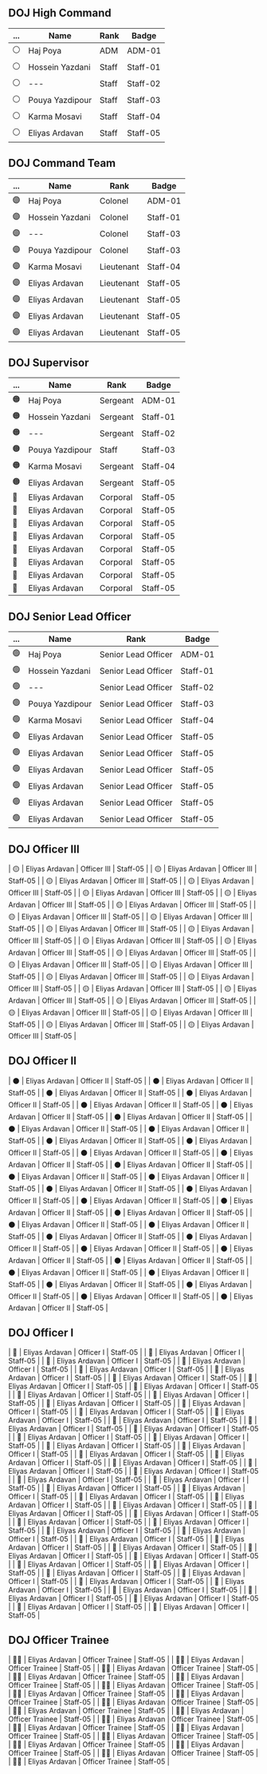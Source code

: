

DOJ High Command
--- 

| ... | Name | Rank | Badge |
| ----------- | ----------- |  ----------- |  ----------- |
| ⚪ | Haj Poya | ADM | ADM-01 |
| ⚪ | Hossein Yazdani | Staff | Staff-01 |
| ⚪ | --- | Staff | Staff-02 |
| ⚪ | Pouya Yazdipour | Staff | Staff-03 |
| ⚪ | Karma Mosavi | Staff | Staff-04 |
| ⚪ | Eliyas Ardavan | Staff | Staff-05 |


DOJ Command Team
--- 

| ... | Name | Rank | Badge |
| ----------- | ----------- |  ----------- |  ----------- |
| 🟣 | Haj Poya | Colonel | ADM-01 |
| 🟣 | Hossein Yazdani | Colonel | Staff-01 |
| 🟣 | --- | Colonel | Staff-03 |
| 🟣 | Pouya Yazdipour | Colonel | Staff-03 |
| 🟣 | Karma Mosavi | Lieutenant | Staff-04 |
| 🟣 | Eliyas Ardavan | Lieutenant | Staff-05 |
| 🟣 | Eliyas Ardavan | Lieutenant | Staff-05 |
| 🟣 | Eliyas Ardavan | Lieutenant | Staff-05 |
| 🟣 | Eliyas Ardavan | Lieutenant | Staff-05 |



DOJ Supervisor
--- 

| ... | Name | Rank | Badge |
| ----------- | ----------- |  ----------- |  ----------- |
| 🟠 | Haj Poya | Sergeant | ADM-01 |
| 🟠 | Hossein Yazdani | Sergeant | Staff-01 |
| 🟠 | --- | Sergeant | Staff-02 |
| 🟠 | Pouya Yazdipour | Staff | Staff-03 |
| 🟠 | Karma Mosavi | Sergeant | Staff-04 |
| 🟠 | Eliyas Ardavan | Sergeant | Staff-05 |
| 🔵 | Eliyas Ardavan | Corporal | Staff-05 |
| 🔵 | Eliyas Ardavan | Corporal | Staff-05 |
| 🔵 | Eliyas Ardavan | Corporal | Staff-05 |
| 🔵 | Eliyas Ardavan | Corporal | Staff-05 |
| 🔵 | Eliyas Ardavan | Corporal | Staff-05 |
| 🔵 | Eliyas Ardavan | Corporal | Staff-05 |
| 🔵 | Eliyas Ardavan | Corporal | Staff-05 |
| 🔵 | Eliyas Ardavan | Corporal | Staff-05 |


DOJ Senior Lead Officer
--- 

| ... | Name | Rank | Badge |
| ----------- | ----------- |  ----------- |  ----------- |
| 🟢 | Haj Poya | Senior Lead Officer | ADM-01 |
| 🟢 | Hossein Yazdani | Senior Lead Officer | Staff-01 |
| 🟢 | --- | Senior Lead Officer | Staff-02 |
| 🟢 | Pouya Yazdipour | Senior Lead Officer | Staff-03 |
| 🟢 | Karma Mosavi | Senior Lead Officer | Staff-04 |
| 🟢 | Eliyas Ardavan | Senior Lead Officer | Staff-05 |
| 🟢 | Eliyas Ardavan | Senior Lead Officer | Staff-05 |
| 🟢 | Eliyas Ardavan | Senior Lead Officer | Staff-05 |
| 🟢 | Eliyas Ardavan | Senior Lead Officer | Staff-05 |
| 🟢 | Eliyas Ardavan | Senior Lead Officer | Staff-05 |
| 🟢 | Eliyas Ardavan | Senior Lead Officer | Staff-05 |


DOJ Officer III
--- 

| 🟡 | Eliyas Ardavan | Officer III | Staff-05 |
| 🟡 | Eliyas Ardavan | Officer III | Staff-05 |
| 🟡 | Eliyas Ardavan | Officer III | Staff-05 |
| 🟡 | Eliyas Ardavan | Officer III | Staff-05 |
| 🟡 | Eliyas Ardavan | Officer III | Staff-05 |
| 🟡 | Eliyas Ardavan | Officer III | Staff-05 |
| 🟡 | Eliyas Ardavan | Officer III | Staff-05 |
| 🟡 | Eliyas Ardavan | Officer III | Staff-05 |
| 🟡 | Eliyas Ardavan | Officer III | Staff-05 |
| 🟡 | Eliyas Ardavan | Officer III | Staff-05 |
| 🟡 | Eliyas Ardavan | Officer III | Staff-05 |
| 🟡 | Eliyas Ardavan | Officer III | Staff-05 |
| 🟡 | Eliyas Ardavan | Officer III | Staff-05 |
| 🟡 | Eliyas Ardavan | Officer III | Staff-05 |
| 🟡 | Eliyas Ardavan | Officer III | Staff-05 |
| 🟡 | Eliyas Ardavan | Officer III | Staff-05 |
| 🟡 | Eliyas Ardavan | Officer III | Staff-05 |
| 🟡 | Eliyas Ardavan | Officer III | Staff-05 |
| 🟡 | Eliyas Ardavan | Officer III | Staff-05 |
| 🟡 | Eliyas Ardavan | Officer III | Staff-05 |
| 🟡 | Eliyas Ardavan | Officer III | Staff-05 |
| 🟡 | Eliyas Ardavan | Officer III | Staff-05 |
| 🟡 | Eliyas Ardavan | Officer III | Staff-05 |
| 🟡 | Eliyas Ardavan | Officer III | Staff-05 |
| 🟡 | Eliyas Ardavan | Officer III | Staff-05 |


DOJ Officer II
--- 

| ⚫ | Eliyas Ardavan | Officer II | Staff-05 |
| ⚫ | Eliyas Ardavan | Officer II | Staff-05 |
| ⚫ | Eliyas Ardavan | Officer II | Staff-05 |
| ⚫ | Eliyas Ardavan | Officer II | Staff-05 |
| ⚫ | Eliyas Ardavan | Officer II | Staff-05 |
| ⚫ | Eliyas Ardavan | Officer II | Staff-05 |
| ⚫ | Eliyas Ardavan | Officer II | Staff-05 |
| ⚫ | Eliyas Ardavan | Officer II | Staff-05 |
| ⚫ | Eliyas Ardavan | Officer II | Staff-05 |
| ⚫ | Eliyas Ardavan | Officer II | Staff-05 |
| ⚫ | Eliyas Ardavan | Officer II | Staff-05 |
| ⚫ | Eliyas Ardavan | Officer II | Staff-05 |
| ⚫ | Eliyas Ardavan | Officer II | Staff-05 |
| ⚫ | Eliyas Ardavan | Officer II | Staff-05 |
| ⚫ | Eliyas Ardavan | Officer II | Staff-05 |
| ⚫ | Eliyas Ardavan | Officer II | Staff-05 |
| ⚫ | Eliyas Ardavan | Officer II | Staff-05 |
| ⚫ | Eliyas Ardavan | Officer II | Staff-05 |
| ⚫ | Eliyas Ardavan | Officer II | Staff-05 |
| ⚫ | Eliyas Ardavan | Officer II | Staff-05 |
| ⚫ | Eliyas Ardavan | Officer II | Staff-05 |
| ⚫ | Eliyas Ardavan | Officer II | Staff-05 |
| ⚫ | Eliyas Ardavan | Officer II | Staff-05 |
| ⚫ | Eliyas Ardavan | Officer II | Staff-05 |
| ⚫ | Eliyas Ardavan | Officer II | Staff-05 |
| ⚫ | Eliyas Ardavan | Officer II | Staff-05 |
| ⚫ | Eliyas Ardavan | Officer II | Staff-05 |
| ⚫ | Eliyas Ardavan | Officer II | Staff-05 |
| ⚫ | Eliyas Ardavan | Officer II | Staff-05 |
| ⚫ | Eliyas Ardavan | Officer II | Staff-05 |
| ⚫ | Eliyas Ardavan | Officer II | Staff-05 |
| ⚫ | Eliyas Ardavan | Officer II | Staff-05 |
| ⚫ | Eliyas Ardavan | Officer II | Staff-05 |
| ⚫ | Eliyas Ardavan | Officer II | Staff-05 |


DOJ Officer I
--- 

| 🔴 | Eliyas Ardavan | Officer I | Staff-05 |
| 🔴 | Eliyas Ardavan | Officer I | Staff-05 |
| 🔴 | Eliyas Ardavan | Officer I | Staff-05 |
| 🔴 | Eliyas Ardavan | Officer I | Staff-05 |
| 🔴 | Eliyas Ardavan | Officer I | Staff-05 |
| 🔴 | Eliyas Ardavan | Officer I | Staff-05 |
| 🔴 | Eliyas Ardavan | Officer I | Staff-05 |
| 🔴 | Eliyas Ardavan | Officer I | Staff-05 |
| 🔴 | Eliyas Ardavan | Officer I | Staff-05 |
| 🔴 | Eliyas Ardavan | Officer I | Staff-05 |
| 🔴 | Eliyas Ardavan | Officer I | Staff-05 |
| 🔴 | Eliyas Ardavan | Officer I | Staff-05 |
| 🔴 | Eliyas Ardavan | Officer I | Staff-05 |
| 🔴 | Eliyas Ardavan | Officer I | Staff-05 |
| 🔴 | Eliyas Ardavan | Officer I | Staff-05 |
| 🔴 | Eliyas Ardavan | Officer I | Staff-05 |
| 🔴 | Eliyas Ardavan | Officer I | Staff-05 |
| 🔴 | Eliyas Ardavan | Officer I | Staff-05 |
| 🔴 | Eliyas Ardavan | Officer I | Staff-05 |
| 🔴 | Eliyas Ardavan | Officer I | Staff-05 |
| 🔴 | Eliyas Ardavan | Officer I | Staff-05 |
| 🔴 | Eliyas Ardavan | Officer I | Staff-05 |
| 🔴 | Eliyas Ardavan | Officer I | Staff-05 |
| 🔴 | Eliyas Ardavan | Officer I | Staff-05 |
| 🔴 | Eliyas Ardavan | Officer I | Staff-05 |
| 🔴 | Eliyas Ardavan | Officer I | Staff-05 |
| 🔴 | Eliyas Ardavan | Officer I | Staff-05 |
| 🔴 | Eliyas Ardavan | Officer I | Staff-05 |
| 🔴 | Eliyas Ardavan | Officer I | Staff-05 |
| 🔴 | Eliyas Ardavan | Officer I | Staff-05 |
| 🔴 | Eliyas Ardavan | Officer I | Staff-05 |
| 🔴 | Eliyas Ardavan | Officer I | Staff-05 |
| 🔴 | Eliyas Ardavan | Officer I | Staff-05 |
| 🔴 | Eliyas Ardavan | Officer I | Staff-05 |
| 🔴 | Eliyas Ardavan | Officer I | Staff-05 |
| 🔴 | Eliyas Ardavan | Officer I | Staff-05 |
| 🔴 | Eliyas Ardavan | Officer I | Staff-05 |
| 🔴 | Eliyas Ardavan | Officer I | Staff-05 |
| 🔴 | Eliyas Ardavan | Officer I | Staff-05 |
| 🔴 | Eliyas Ardavan | Officer I | Staff-05 |
| 🔴 | Eliyas Ardavan | Officer I | Staff-05 |
| 🔴 | Eliyas Ardavan | Officer I | Staff-05 |
| 🔴 | Eliyas Ardavan | Officer I | Staff-05 |
| 🔴 | Eliyas Ardavan | Officer I | Staff-05 |
| 🔴 | Eliyas Ardavan | Officer I | Staff-05 |
| 🔴 | Eliyas Ardavan | Officer I | Staff-05 |
| 🔴 | Eliyas Ardavan | Officer I | Staff-05 |
| 🔴 | Eliyas Ardavan | Officer I | Staff-05 |
| 🔴 | Eliyas Ardavan | Officer I | Staff-05 |
| 🔴 | Eliyas Ardavan | Officer I | Staff-05 |
| 🔴 | Eliyas Ardavan | Officer I | Staff-05 |
| 🔴 | Eliyas Ardavan | Officer I | Staff-05 |
| 🔴 | Eliyas Ardavan | Officer I | Staff-05 |
| 🔴 | Eliyas Ardavan | Officer I | Staff-05 |
| 🔴 | Eliyas Ardavan | Officer I | Staff-05 |
| 🔴 | Eliyas Ardavan | Officer I | Staff-05 |


DOJ Officer Trainee
--- 

| 👮‍♂️ | Eliyas Ardavan | Officer Trainee | Staff-05 |
| 👮‍♂️ | Eliyas Ardavan | Officer Trainee | Staff-05 |
| 👮‍♂️ | Eliyas Ardavan | Officer Trainee | Staff-05 |
| 👮‍♂️ | Eliyas Ardavan | Officer Trainee | Staff-05 |
| 👮‍♂️ | Eliyas Ardavan | Officer Trainee | Staff-05 |
| 👮‍♂️ | Eliyas Ardavan | Officer Trainee | Staff-05 |
| 👮‍♂️ | Eliyas Ardavan | Officer Trainee | Staff-05 |
| 👮‍♂️ | Eliyas Ardavan | Officer Trainee | Staff-05 |
| 👮‍♂️ | Eliyas Ardavan | Officer Trainee | Staff-05 |
| 👮‍♂️ | Eliyas Ardavan | Officer Trainee | Staff-05 |
| 👮‍♂️ | Eliyas Ardavan | Officer Trainee | Staff-05 |
| 👮‍♂️ | Eliyas Ardavan | Officer Trainee | Staff-05 |
| 👮‍♂️ | Eliyas Ardavan | Officer Trainee | Staff-05 |
| 👮‍♂️ | Eliyas Ardavan | Officer Trainee | Staff-05 |
| 👮‍♂️ | Eliyas Ardavan | Officer Trainee | Staff-05 |
| 👮‍♂️ | Eliyas Ardavan | Officer Trainee | Staff-05 |
| 👮‍♂️ | Eliyas Ardavan | Officer Trainee | Staff-05 |
| 👮‍♂️ | Eliyas Ardavan | Officer Trainee | Staff-05 |
| 👮‍♂️ | Eliyas Ardavan | Officer Trainee | Staff-05 |




